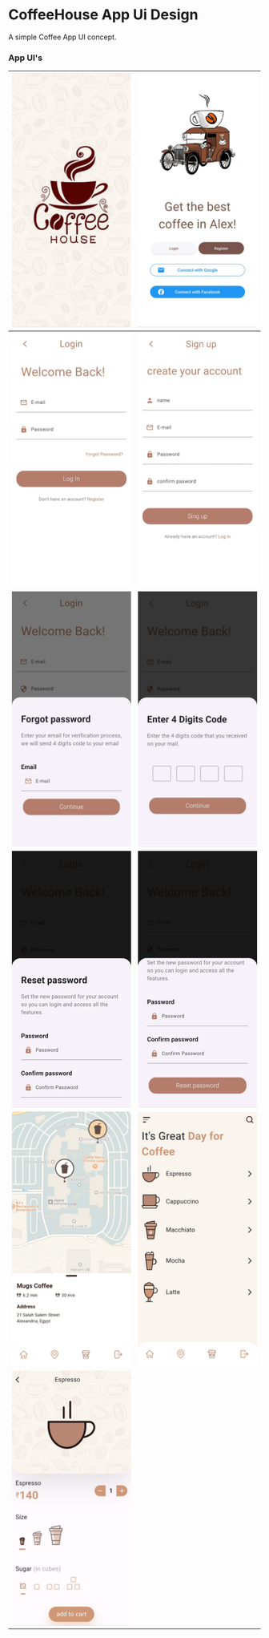 # CoffeeHouse App Ui Design

A simple Coffee App UI concept.

### App UI's
| <img src="https://github.com/mennamohamed97/CoffeeHouse-App/blob/master/coffee_app_pics/splash.jpeg" style="width: 350px;"/> | <img src="https://github.com/mennamohamed97/CoffeeHouse-App/blob/master/coffee_app_pics/home.jpeg" style="width: 350px;"/> |
|-----------------------------------------------------------------------------------------------------------------------|------------------------------------------------------------------------------------------------------------------------|
| <img src="https://github.com/mennamohamed97/CoffeeHouse-App/blob/master/coffee_app_pics/login.jpeg" style="width: 350px;"/> | <img src="https://github.com/mennamohamed97/CoffeeHouse-App/blob/master/coffee_app_pics/signup.jpeg" style="width: 350px;"/> |
| <img src="https://github.com/mennamohamed97/CoffeeHouse-App/blob/master/coffee_app_pics/pass1.jpeg" style="width: 350px;"/> | <img src="https://github.com/mennamohamed97/CoffeeHouse-App/blob/master/coffee_app_pics/pass2.jpeg" style="width: 350px;"/> |
| <img src="https://github.com/mennamohamed97/CoffeeHouse-App/blob/master/coffee_app_pics/pass3.jpeg" style="width: 350px;"/> | <img src="https://github.com/mennamohamed97/CoffeeHouse-App/blob/master/coffee_app_pics/pass4.jpeg" style="width: 350px;"/> |
| <img src="https://github.com/mennamohamed97/CoffeeHouse-App/blob/master/coffee_app_pics/map.jpeg" style="width: 350px;"/> | <img src="https://github.com/mennamohamed97/CoffeeHouse-App/blob/master/coffee_app_pics/menu.jpeg" style="width: 350px;"/> |
| <img src="https://github.com/mennamohamed97/CoffeeHouse-App/blob/master/coffee_app_pics/product.jpeg" style="width: 350px;"/> | 
 
